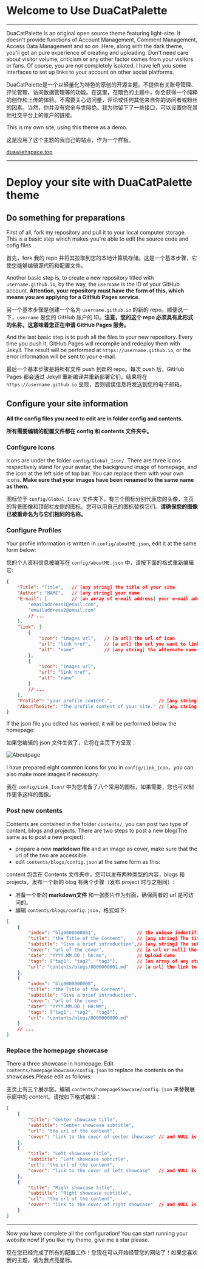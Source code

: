 # Welcome to Use DuaCatPalette

---

DuaCatPalette is an original open source theme featuring light-size. It doesn't provide functions of Account Management, Comment Management, Access Data Management and so on. Here, along with the dark theme, you'll get an pure experience of creating and uploading. Don't need care about visitor volume, criticism or any other factor comes from your visitors or fans. Of course, you are not completely isolated. I have left you some interfaces to set up links to your account on other social platforms.

DuaCatPalette是一个以轻量化为特色的原创的开源主题。不提供有关账号管理、评论管理、访问数据管理等的功能。在这里，在暗色的主题中，你会获得一个纯粹的创作和上传的体验。不需要关心访问量，评论或任何其他来自你的访问者或粉丝的因素。当然，你并没有完全与世隔绝。我为你留下了一些接口，可以设置你在其他社交平台上的账户的链接。

This is my own site, using this theme as a demo.

这是应用了这个主题的我自己的站点，作为一个样板。

[duawiehspace.top](https://duawieh.github.io)

---



# Deploy your site with DuaCatPalette theme



## Do something for preparations

First of all, fork my repository and pull it to your local computer storage. This is a basic step which makes you're able to edit the source code and cofig files.

首先，fork 我的 repo 并将其拉取到您的本地计算机存储。这是一个基本步骤，它使您能够编辑源代码和配置文件。

Another basic step is, to create a new repository titled with `username.github.io`, by the way, the `username` is the ID of your GitHub account. **Attention, your repository must have the form of this, which means you are applying for a GitHub Pages service.**

另一个基本步骤是创建一个名为 `username.github.io` 的新的 repo。顺便说一下，`username` 是您的 GitHub 账户的 ID。**注意，您的这个 repo 必须具有此形式的名称，这意味着您正在申请 GitHub Pages 服务。**

And the last basic step is to push all the files to your new repository. Every time you push it, GitHub Pages will recompile and redeploy them with Jekyll. The result will be performed at `https://username.github.io`, or the error information will be sent to your e-mail.

最后一个基本步骤是将所有文件 push 到新的 repo。每次 push 后，GitHub Pages 都会通过 Jekyll 重新编译并重新部署它们。结果将在 `https://username.github.io` 呈现，否则错误信息将发送到您的电子邮箱。



## Configure your site information

**All the config files you need to edit are in folder config and contents.**

**所有需要编辑的配置文件都在 config 和 contents 文件夹中。**



### Configure Icons

Icons are under the folder `config/Global_Icon/`. There are three icons respectively stand for your avatar, the background image of homepage, and the icon at the left side of top bar. You can replace them with your own icons. **Make sure that your images have been renamed to the same name as them.**

图标位于 `config/Global_Icon/` 文件夹下。有三个图标分别代表您的头像，主页的背景图像和顶部栏左侧的图标。您可以用自己的图标替换它们。**请确保您的图像已被重命名为与它们相同的名称。**



### Configure Profiles

Your profile information is written in `config/aboutME.json`, edit it at the same form below:

您的个人资料信息被编写在 `config/aboutME.json` 中，请按下面的格式重新编辑它:

```json
{
    "Title": "Title",   // [any string] the title of your site
    "Author": "NAME",	// [any string] your name
    "E-mail": [			// [an array of e-mail address] your e-mail address
    	"emailaddress1@email.com",
        "emailaddress2@email.com"
        // ...
    ],
    "link": [
        {
            "icon": "images url",	// [a url] the url of icon
            "url": "link href",		// [a url] the url you want to link to
            "alt": "name"			// [any string] the alternate name you want to show
        },
        {
            "icon": "images url",
            "url": "link href",
            "alt": "name"
        }
        // ...
    ],
    "Profile": "your profile content.",					// [any string] your profile
    "AboutTheSite": "The profile content of your site."	// [any string] About the site
}
```

If the json file you edited has worked, it will be performed below the homepage:

如果您编辑的 json 文件生效了，它将在主页下方呈现：

![Aboutpage](https://pic.imgdb.cn/item/64d47cab1ddac507cc3b7409.png)

I have prepared eight common icons for you in `config/Link_Icon`，you can also make more images if necessary.

我在 `config/Link_Icon/` 中为您准备了八个常用的图标，如果需要，您也可以制作更多这样的图像。



### Post new contents

Contents are contained in the folder `contents/`, you can post two type of content, blogs and projects. There are two steps to post a new blog(The same as to post a new project):

- prepare a new **markdown file** and an image as cover, make sure that the url of the two are accessible.
- edit `contents/blogs/config.json` at the same form as this:

content 包含在 Contents 文件夹中，您可以发布两种类型的内容，blogs 和 projects。发布一个新的 blog 有两个步骤（发布 project 时与之相同）:

- 准备一个新的 **markdown文件** 和一张图片作为封面，确保两者的 url 是可访问的。
- 编辑 `contents/blogs/config.json`，格式如下:

```json
[
    {
        "index": "blg0000000001",				// the unique indentifier begin with "blg" or "prj"
        "title": "the Title of the Content",	// [any string] The title
        "subtitle": "Give a brief introduction",// [any string] The subtitle
        "cover": "url of the cover",			// [a url or null] the link to the cover, or NULL is okay
        "date": "YYYY.MM.DD | hh:mm",			// Upload date
        "tags": ["tag1", "tag2", "tag3"],		// [an array of any string] tags
        "url": "contents/blogs/0000000001.md"	// [a url] the link to the markdown file
    },
    {
        "index": "blg0000000000",
        "title": "the Title of the Content",
        "subtitle": "Give a brief introduction",
        "cover": "url of the cover",
        "date": "YYYY.MM.DD | HH:MM",
        "tags": ["tag1", "tag2", "tag3"],
        "url": "contents/blogs/0000000000.md"
    }
    // ...
]
```



### Replace the homepage showcase

There a three showcase in homepage. Edit `contents/homepageShowcase/config.json` to replace the contents on the showcases.Please edit as follows:

主页上有三个展示窗。编辑 `contents/homepageShowcase/config.json` 来替换展示窗中的 content。请按如下格式编辑：

```json
[
    {
        "title": "Center showcase title", 
        "subtitle": "Center showcase subtitle", 
        "url": "the url of the content",
        "cover": "link to the cover of center showcase"	// and NULL is also okay
    },
    {
        "title": "Left showcase title", 
        "subtitle": "Left showcase subtitle", 
        "url": "the url of the content",
        "cover": "link to the cover of left showcase"	// and NULL is also okay
    },
    {
        "title": "Right showcase title", 
        "subtitle": "Right showcase subtitle", 
        "url": "the url of the content",
        "cover": "link to the cover of right showcase"	// and NULL is also okay
    }
]
```



---

Now you have complete all the configuration! You can start running your website now! If you like my theme, give me a star please.

现在您已经完成了所有的配置工作！您现在可以开始经营您的网站了！如果您喜欢我的主题，请为我点亮星标。
